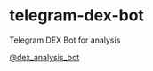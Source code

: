 # telegram-dex-bot

Telegram DEX Bot for analysis

<a href="https://t.me/dex_analysis_bot">@dex_analysis_bot</a>
